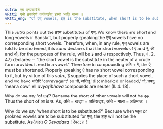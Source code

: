 ```yaml
---
sutra: एच इग्घ्रस्वादेशे
vRtti: एचो हृस्वादेशे कर्तव्यइगेव हृस्वो भवति नान्यः ॥
vRtti_eng: "Of एच् vowels, इक् is the substitute, when short is to be substituted."
---
```

This _sutra_ points out the हृस्व substitutes of एच्. We know there are short and long vowels in Sanskrit, but properly speaking the एच् vowels have no corresponding short vowels. Therefore, when, in any rule, एच् vowels are told to be shortened, this _sutra_ declares that the short vowels of ए and ऐ, ओ and औ, for the purposes of the rule, will be इ and उ respectively. Thus, (I. 2. 47) declares:-- "the short vowel is the substitute in the neuter of a crude form provided it end in a vowel." Therefore in compounding अति + रै, the ऐ must be shortened. Properly speaking ऐ has no short vowel corresponding to it, but by virtue of this _sutra_, इ supplies the place of such a short vowel, and we have अतिरि 'extravagant' so नौ, अतिनु 'disembarked or landed,' गो, उपगु 'near a cow.' All _avyayibhava_ compounds are neuter (II. 4. 18).

Why do we say 'of एच्'? Because the short of other vowels will not be इक्. Thus the short of आ is अ. As, अति = खट्वा = अतिखट्वः, अति + माला = अतिमालः ।

Why do we say 'when short is to be substituted?' Because when प्लुत or prolated vowels are to be substituted for एच्, the इक् will not be the substitute. As देवदत्त _O_ _Devadatta_ ! देवद३त्त !
